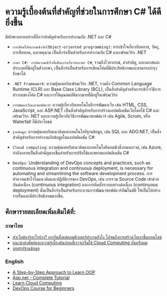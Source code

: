 # ความรู้เบื้องต้นที่สำคัญที่ช่วยในการศึกษา C# ได้ดียิ่งขึ้น

มีทักษะหลายอย่างที่ถือว่าสำคัญสำหรับการทำงานกับ .NET และ C#

- `การเขียนโปรแกรมเชิงวัต(Object-oriented programming)`: การเข้าใจเกี่ยวกับคลาส, วัตถุ, การสืบทอด, และพหุนาม เป็นสิ่งจำเป็นสำหรับการทำงานกับ C# และเฟรมเวิร์ก .NET

- `ภาษา C#: การมีความเข้าใจที่แข็งแกร่งเกี่ยวกับภาษา C#`, รวมถึงไวยากรณ์, คำสำคัญ, และคลาสและประเภทที่มีอยู่ในตัวภาษา, เป็นสิ่งจำเป็นสำหรับการเขียนโค้ดที่มีประสิทธิภาพและสามารถบำรุงรักษาได้

- `.NET Framework`: ความคุ้นเคยกับเฟรมเวิร์ก .NET, รวมถึง Common Language Runtime (CLR) และ Base Class Library (BCL), เป็นสิ่งสำคัญสำหรับการเข้าใจวิธีการทำงานของโค้ด C# และการใช้คุณสมบัติมากมายที่มีอยู่ในเฟรมเวิร์ก

- `การพัฒนาเว็บและซอฟต์แวร์`: ความรู้เกี่ยวกับเทคโนโลยีการพัฒนาเว็บ เช่น HTML, CSS, JavaScript, และ ASP.NET เป็นสิ่งสำคัญสำหรับการสร้างแอปพลิเคชันเว็บโดยใช้ C# และเฟรมเวิร์ก .NET และความรู้เกี่ยวกับวิธีการพัฒนาซอฟต์แวร์ เช่น Agile, Scrum, หรือ Waterfall ก็มีประโยชน์

- `ฐานข้อมูล`: ความคุ้นเคยกับแนวคิดและเทคโนโลยีฐานข้อมูล, เช่น SQL และ ADO.NET, เป็นสิ่งสำคัญสำหรับการทำงานกับข้อมูลในแอปพลิเคชัน C#

- `Cloud computing`: ความคุ้นเคยกับแนวคิดและเทคโนโลยีคอมพิวติ้งบนคลาวด์, เช่น Azure, กำลังกลายเป็นสิ่งสำคัญมากขึ้นสำหรับการปรับใช้และขยายแอปพลิเคชัน C#

- `DevOps`: Understanding of DevOps concepts and practices, such as continuous integration and continuous deployment, is necessary for automating and streamlining the software development process.
การทำความเข้าใจในแนวคิดและปฏิบัติการของ DevOps, เช่น การรวม Source Code เข้าด้วยกันต่อเนื่อง (continuous integration) และการติดตั้งระบบอย่างต่อเนื่อง (continuous deployment) นั้นเป็นสิ่งจำเป็นสำหรับกระบวนการพัฒนาซอฟต์แวร์อัฒโนมัติ ให้เป็นไปอย่างราบรื่นและมีประสิทธิภาพมากขึ้น.

## ศึกษารายละเอียดเพิ่มเติมได้ที่:

### ภาษาไทย
- [ทำเว็บต้องรู้อะไรบ้าง? เอากันตั้งแต่คอมพิวเตอร์ทำงานยังไง ไปจนถึงการสร้างเว็บเอาขึ้นออนไลน์](https://www.spicydog.org/blog/what-is-web-application/)
- [แนะนำคำศัพท์และความรู้เบื้องต้นก่อนที่เราจะเริ่มใช้ Cloud Computing กันครับผม](https://medium.com/t-t-software-solution/introduction-to-cloud-computing-571b767a363f)
- [บทสรุปฐานข้อมูล](https://www.saladpuk.com/beginner-1/database-design)


### English
- [A Step-by-Step Approach to Learn OOP](https://www.geeksforgeeks.org/a-step-by-step-approach-to-learn-object-oriented-programming/)
- [Asp.net - Complete Tutorial](https://www.youtube.com/watch?v=kdPtNMb8tPw)
- [Learn Cloud Computing](https://www.youtube.com/watch?v=eWwK2FKWp0g)
- [DevOps Course for Beginners](https://www.youtube.com/watch?v=hQcFE0RD0cQ)

